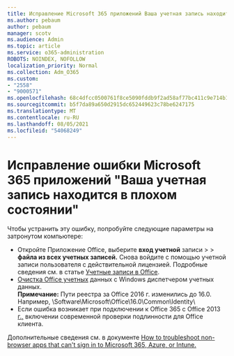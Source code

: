 ```yaml
---
title: Исправление Microsoft 365 приложений Ваша учетная запись находится в плохом сообщении состояния
ms.author: pebaum
author: pebaum
manager: scotv
ms.audience: Admin
ms.topic: article
ms.service: o365-administration
ROBOTS: NOINDEX, NOFOLLOW
localization_priority: Normal
ms.collection: Adm_O365
ms.custom:
- "2558"
- "9000571"
ms.openlocfilehash: 68c4dfcc0500761f8ce5090fddb9f2ad58af77bc411c9e714b14c383fef177de
ms.sourcegitcommit: b5f7da89a650d2915dc652449623c78be6247175
ms.translationtype: MT
ms.contentlocale: ru-RU
ms.lasthandoff: 08/05/2021
ms.locfileid: "54068249"
---
```

# <a name="fixing-the-microsoft-365-apps-your-account-is-in-a-bad-state-error"></a>Исправление ошибки Microsoft 365 приложений "Ваша учетная запись находится в плохом состоянии"

Чтобы устранить эту ошибку, попробуйте следующие параметры на затронутом компьютере:

- Откройте Приложение Office, выберите **вход учетной** записи  >    >  **файла из всех учетных записей.** Снова войдите с помощью учетной записи пользователя с действительной лицензией. Подробные сведения см. в статье [Учетные записи в Office](https://support.office.com/article/accounts-in-office-628ea040-f265-49de-b986-be09c3ebf8a9).
- [Очистка Office учетных](https://docs.microsoft.com/office/troubleshoot/error-messages/another-account-already-signed-in#step-3-clear-cached-credentials-on-the-computer) данных с Windows диспетчером учетных данных.<br>
  **Примечание:** Пути реестра за Office 2016 г. изменились до 16.0. Например, \Software\Microsoft\Office\16.0\Common\Identity\
- Если ошибка возникает при подключении к Office 365 с Office 2013 [г.,](https://docs.microsoft.com/microsoft-365/admin/security-and-compliance/enable-modern-authentication) включении современной проверки подлинности для Office клиента.

Дополнительные сведения см. в документе [How to troubleshoot non-browser apps that can't sign in to Microsoft 365, Azure, or Intune.](https://support.office.com/article/how-to-troubleshoot-non-browser-apps-that-can-t-sign-in-to-office-365-azure-or-intune-3ba1b268-66f6-462c-b0e5-070f5c2603c1)

